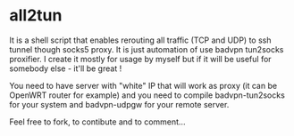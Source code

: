 all2tun
=======

It is a shell script that enables rerouting all traffic (TCP and UDP) to ssh tunnel though socks5 proxy. It is just automation of use badvpn tun2socks proxifier.
I create it mostly for usage by myself but if it will be useful for somebody else - it'll be great !

You need to have server with "white" IP that will work as proxy (it can be OpenWRT router for example) and you need to compile badvpn-tun2socks for your system and badvpn-udpgw for your remote server.

Feel free to fork, to contibute and to comment...
